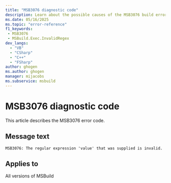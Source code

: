 ```yaml
---
title: "MSB3076 diagnostic code"
description: Learn about the possible causes of the MSB3076 build error, and get troubleshooting tips.
ms.date: 05/16/2025
ms.topic: "error-reference"
f1_keywords:
 - MSB3076
 - MSBuild.Exec.InvalidRegex
dev_langs:
  - "VB"
  - "CSharp"
  - "C++"
  - "FSharp"
author: ghogen
ms.author: ghogen
manager: mijacobs
ms.subservice: msbuild
---
```


# MSB3076 diagnostic code

<!-- :::ErrorDefinitionDescription::: -->
<!-- :::editable-content name="introDescription"::: -->
This article describes the MSB3076 error code.
<!-- :::editable-content-end::: -->

## Message text

<!-- :::editable-content name="messageText"::: -->
`MSB3076: The regular expression 'value' that was supplied is invalid.`
<!-- :::editable-content-end::: -->
<!-- MSB3076: The regular expression "{0}" that was supplied is invalid. {1} -->

<!-- :::editable-content name="postOutputDescription"::: -->
<!--
{StrBegin="MSB3076: "}
-->
<!-- :::editable-content-end::: -->
<!-- :::ErrorDefinitionDescription-end::: -->

## Applies to

All versions of MSBuild
